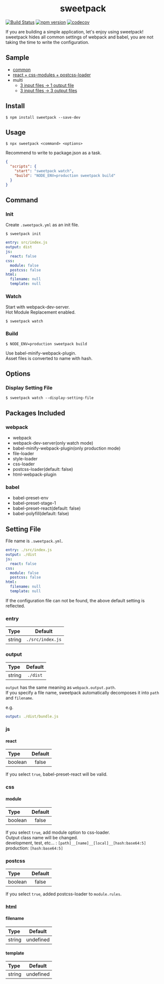 <div align="center">
  <h1>sweetpack</h1>
</div>

[![Build Status](https://travis-ci.org/abouthiroppy/sweetpack.svg)](https://travis-ci.org/abouthiroppy/sweetpack)
[![npm version](https://badge.fury.io/js/sweetpack.svg)](https://badge.fury.io/js/sweetpack)
[![codecov](https://codecov.io/gh/abouthiroppy/sweetpack/branch/master/graph/badge.svg)](https://codecov.io/gh/abouthiroppy/sweetpack)

If you are building a simple application, let's enjoy using sweetpack!  
sweetpack hides all common settings of webpack and babel, you are not taking the time to write the configuration.

## Sample
- [common](./samples/common)
- [react + css-modules + postcss-loader](./samples/react)
- multi
  - [3 input files -> 1 output file](./samples/multi-0)
  - [3 input files -> 3 output files](./samples/multi-1)

## Install
```
$ npm install sweetpack --save-dev
```

## Usage
```
$ npx sweetpack <command> <options>
```

Recommend to write to package.json as a task.

```json
{
  "scripts": {
    "start": "sweetpack watch",
    "build": "NODE_ENV=production sweetpack build"
  }
}
```

## Command
### Init
Create `.sweetpack.yml` as an init file.

```
$ sweetpack init
```

```yaml
entry: src/index.js
output: dist
js:
  react: false
css:
  module: false
  postcss: false
html:
  filename: null
  template: null
```

### Watch
Start with webpack-dev-server.  
Hot Module Replacement enabled.  
```
$ sweetpack watch
```

### Build
```
$ NODE_ENV=production sweetpack build
```
Use babel-minify-webpack-plugin.   
Asset files is converted to name with hash.  

## Options
### Display Setting File
```
$ sweetpack watch --display-setting-file
```

## Packages Included
### webpack
- webpack
- webpack-dev-server(only watch mode)
- babel-minify-webpack-plugin(only production mode)
- file-loader
- style-loader
- css-loader
- postcss-loader(default: false)
- html-webpack-plugin

### babel
- babel-preset-env
- babel-preset-stage-1
- babel-preset-react(default: false)
- babel-polyfill(default: false)

## Setting File
File name is `.sweetpack.yml`.

```yaml
entry: ./src/index.js
output: ./dist
js:
  react: false
css:
  module: false
  postcss: false
html:
  filename: null
  template: null
```

If the configuration file can not be found, the above default setting is reflected.

### entry
| Type | Default |
| :--- | :---: |
| string | `./src/index.js` |

### output
| Type | Default |
| :--- | :---: |
| string | `./dist` |

`output` has the same meaning as `webpack.output.path`.   
If you specify a file name, sweetpack automatically decomposes it into `path` and `filename`.   

e.g.
```yaml
output: ./dist/bundle.js
```

### js
#### react
| Type | Default |
| :--- | :---: |
| boolean | false |

If you select `true`, babel-preset-react will be valid.

### css
#### module
| Type | Default |
| :--- | :---: |
| boolean | false |

If you select `true`, add module option to css-loader.  
Output class name will be changed.  
development, test, etc... : `[path]__[name]__[local]__[hash:base64:5]`  
production: `[hash:base64:5]`

### postcss
| Type | Default |
| :--- | :---: |
| boolean | false |

If you select `true`, added postcss-loader to `module.rules`.

### html
#### filename
| Type | Default |
| :--- | :---: |
| string | undefined |


#### template
| Type | Default |
| :--- | :---: |
| string | undefined |
